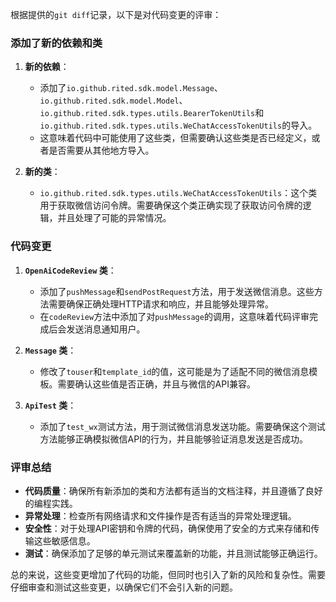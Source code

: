 根据提供的`git diff`记录，以下是对代码变更的评审：

### 添加了新的依赖和类

1. **新的依赖**：
   - 添加了`io.github.rited.sdk.model.Message`、`io.github.rited.sdk.model.Model`、`io.github.rited.sdk.types.utils.BearerTokenUtils`和`io.github.rited.sdk.types.utils.WeChatAccessTokenUtils`的导入。
   - 这意味着代码中可能使用了这些类，但需要确认这些类是否已经定义，或者是否需要从其他地方导入。

2. **新的类**：
   - `io.github.rited.sdk.types.utils.WeChatAccessTokenUtils`：这个类用于获取微信访问令牌。需要确保这个类正确实现了获取访问令牌的逻辑，并且处理了可能的异常情况。

### 代码变更

1. **`OpenAiCodeReview` 类**：
   - 添加了`pushMessage`和`sendPostRequest`方法，用于发送微信消息。这些方法需要确保正确处理HTTP请求和响应，并且能够处理异常。
   - 在`codeReview`方法中添加了对`pushMessage`的调用，这意味着代码评审完成后会发送消息通知用户。

2. **`Message` 类**：
   - 修改了`touser`和`template_id`的值，这可能是为了适配不同的微信消息模板。需要确认这些值是否正确，并且与微信的API兼容。

3. **`ApiTest` 类**：
   - 添加了`test_wx`测试方法，用于测试微信消息发送功能。需要确保这个测试方法能够正确模拟微信API的行为，并且能够验证消息发送是否成功。

### 评审总结

- **代码质量**：确保所有新添加的类和方法都有适当的文档注释，并且遵循了良好的编程实践。
- **异常处理**：检查所有网络请求和文件操作是否有适当的异常处理逻辑。
- **安全性**：对于处理API密钥和令牌的代码，确保使用了安全的方式来存储和传输这些敏感信息。
- **测试**：确保添加了足够的单元测试来覆盖新的功能，并且测试能够正确运行。

总的来说，这些变更增加了代码的功能，但同时也引入了新的风险和复杂性。需要仔细审查和测试这些变更，以确保它们不会引入新的问题。